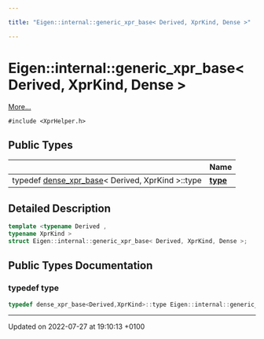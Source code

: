 ```yaml
---

title: "Eigen::internal::generic_xpr_base< Derived, XprKind, Dense >"

---
```


# Eigen::internal::generic_xpr_base< Derived, XprKind, Dense >



 [More...](#detailed-description)


`#include <XprHelper.h>`

## Public Types

|                | Name           |
| -------------- | -------------- |
| typedef <a href="http://example.org/classes/structeigen_1_1internal_1_1dense__xpr__base/">dense_xpr_base</a>< Derived, XprKind >::type | **[type](http://example.org/classes/structeigen_1_1internal_1_1generic__xpr__base_3_01derived_00_01xprkind_00_01dense_01_4/#typedef-type)**  |

## Detailed Description

```cpp
template <typename Derived ,
typename XprKind >
struct Eigen::internal::generic_xpr_base< Derived, XprKind, Dense >;
```

## Public Types Documentation

### typedef type

```cpp
typedef dense_xpr_base<Derived,XprKind>::type Eigen::internal::generic_xpr_base< Derived, XprKind, Dense >::type;
```


-------------------------------

Updated on 2022-07-27 at 19:10:13 +0100